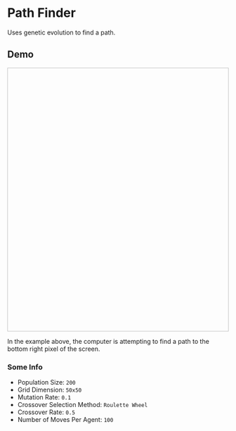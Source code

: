 # Path Finder
Uses genetic evolution to find a path.

## Demo

<img href="https://davidbrewster.xyz/path_finder/path_finder.gif" width=600 height=600) />

In the example above, the computer is attempting to find a path to the bottom right pixel of the screen.

### Some Info
  * Population Size: `200`
  * Grid Dimension: `50x50`
  * Mutation Rate: `0.1`
  * Crossover Selection Method: `Roulette Wheel`
  * Crossover Rate: `0.5`
  * Number of Moves Per Agent: `100`
